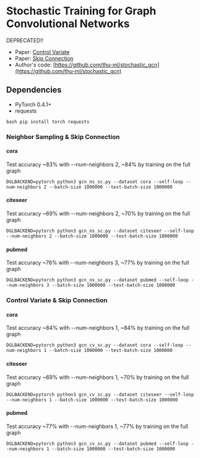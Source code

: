 # Stochastic Training for Graph Convolutional Networks

DEPRECATED!!

* Paper: [Control Variate](https://arxiv.org/abs/1710.10568)
* Paper: [Skip Connection](https://arxiv.org/abs/1809.05343)
* Author's code: [https://github.com/thu-ml/stochastic_gcn](https://github.com/thu-ml/stochastic_gcn)

Dependencies
------------
- PyTorch 0.4.1+
- requests

``bash
pip install torch requests
``

### Neighbor Sampling & Skip Connection

#### cora 

Test accuracy ~83% with --num-neighbors 2, ~84% by training on the full graph
```
DGLBACKEND=pytorch python3 gcn_ns_sc.py --dataset cora --self-loop --num-neighbors 2 --batch-size 1000000 --test-batch-size 1000000
```

#### citeseer 

Test accuracy ~69% with --num-neighbors 2, ~70% by training on the full graph
```
DGLBACKEND=pytorch python3 gcn_ns_sc.py --dataset citeseer --self-loop --num-neighbors 2 --batch-size 1000000 --test-batch-size 1000000
```

#### pubmed 

Test accuracy ~76% with --num-neighbors 3, ~77% by training on the full graph
```
DGLBACKEND=pytorch python3 gcn_ns_sc.py --dataset pubmed --self-loop --num-neighbors 3 --batch-size 1000000 --test-batch-size 1000000
```

### Control Variate & Skip Connection

#### cora 

Test accuracy ~84% with --num-neighbors 1, ~84% by training on the full graph
```
DGLBACKEND=pytorch python3 gcn_cv_sc.py --dataset cora --self-loop --num-neighbors 1 --batch-size 1000000 --test-batch-size 1000000
```

#### citeseer 

Test accuracy ~69% with --num-neighbors 1, ~70% by training on the full graph
```
DGLBACKEND=pytorch python3 gcn_cv_sc.py --dataset citeseer --self-loop --num-neighbors 1 --batch-size 1000000 --test-batch-size 1000000
```

#### pubmed 

Test accuracy ~77% with --num-neighbors 1, ~77% by training on the full graph
```
DGLBACKEND=pytorch python3 gcn_cv_sc.py --dataset pubmed --self-loop --num-neighbors 1 --batch-size 1000000 --test-batch-size 1000000
```

